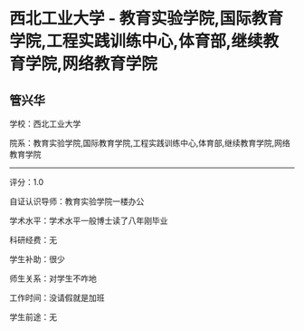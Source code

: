 # 西北工业大学 - 教育实验学院,国际教育学院,工程实践训练中心,体育部,继续教育学院,网络教育学院

## 管兴华

学校：西北工业大学

院系：教育实验学院,国际教育学院,工程实践训练中心,体育部,继续教育学院,网络教育学院

* * *

评分：1.0

自证认识导师：教育实验学院一楼办公

学术水平：学术水平一般博士读了八年刚毕业

科研经费：无

学生补助：很少

师生关系：对学生不咋地

工作时间：没请假就是加班

学生前途：无